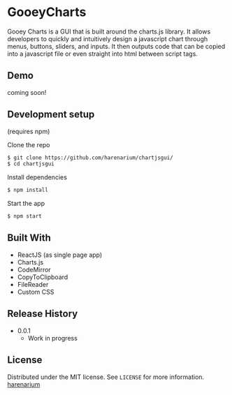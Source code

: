 # GooeyCharts

Gooey Charts is a GUI that is built around the charts.js library. It allows developers to quickly and intuitively design a javascript chart through menus, buttons, sliders, and inputs. It then outputs code that can be copied into a javascript file or even straight into html between script tags.


## Demo

coming soon!


## Development setup

(requires npm)

Clone the repo

```sh
$ git clone https://github.com/harenarium/chartjsgui/
$ cd chartjsgui
```

Install dependencies

```sh
$ npm install
```
Start the app

```sh
$ npm start
```

## Built With

* ReactJS (as single page app)
* Charts.js
* CodeMirror
* CopyToClipboard
* FileReader
* Custom CSS

## Release History

* 0.0.1
    * Work in progress

## License

Distributed under the MIT license. See ``LICENSE`` for more information.
[harenarium](https://github.com/harenarium)
